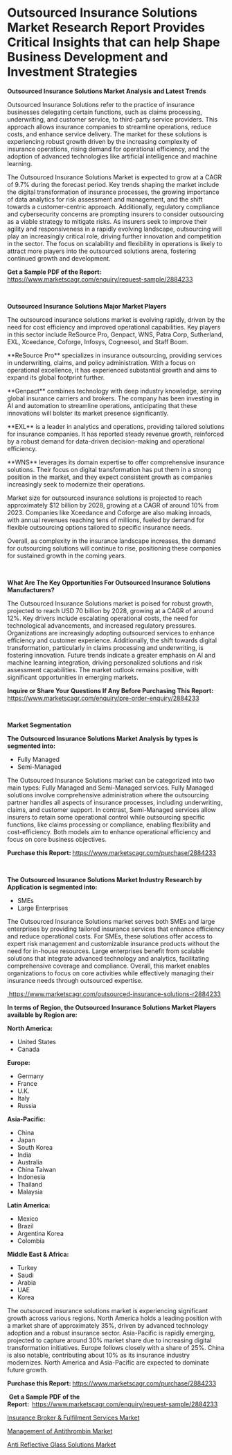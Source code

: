 <p><h1>Outsourced Insurance Solutions Market Research Report Provides Critical Insights that can help Shape Business Development and Investment Strategies</h1></p><p><strong>Outsourced Insurance Solutions Market Analysis and Latest Trends</strong></p>
<p><p>Outsourced Insurance Solutions refer to the practice of insurance businesses delegating certain functions, such as claims processing, underwriting, and customer service, to third-party service providers. This approach allows insurance companies to streamline operations, reduce costs, and enhance service delivery. The market for these solutions is experiencing robust growth driven by the increasing complexity of insurance operations, rising demand for operational efficiency, and the adoption of advanced technologies like artificial intelligence and machine learning.</p><p>The Outsourced Insurance Solutions Market is expected to grow at a CAGR of 9.7% during the forecast period. Key trends shaping the market include the digital transformation of insurance processes, the growing importance of data analytics for risk assessment and management, and the shift towards a customer-centric approach. Additionally, regulatory compliance and cybersecurity concerns are prompting insurers to consider outsourcing as a viable strategy to mitigate risks. As insurers seek to improve their agility and responsiveness in a rapidly evolving landscape, outsourcing will play an increasingly critical role, driving further innovation and competition in the sector. The focus on scalability and flexibility in operations is likely to attract more players into the outsourced solutions arena, fostering continued growth and development.</p></p>
<p><strong>Get a Sample PDF of the Report:&nbsp;</strong> <a href="https://www.marketscagr.com/enquiry/request-sample/2884233?utm_campaign=1848&utm_medium=2&utm_source=Github&utm_content=ia&utm_term=13032025&utm_id=outsourced-insurance-solutions">https://www.marketscagr.com/enquiry/request-sample/2884233</a></p>
<p>&nbsp;</p>
<p><strong>Outsourced Insurance Solutions Major Market Players</strong></p>
<p><p>The outsourced insurance solutions market is evolving rapidly, driven by the need for cost efficiency and improved operational capabilities. Key players in this sector include ReSource Pro, Genpact, WNS, Patra Corp, Sutherland, EXL, Xceedance, Coforge, Infosys, Cogneesol, and Staff Boom.</p><p>**ReSource Pro** specializes in insurance outsourcing, providing services in underwriting, claims, and policy administration. With a focus on operational excellence, it has experienced substantial growth and aims to expand its global footprint further. </p><p>**Genpact** combines technology with deep industry knowledge, serving global insurance carriers and brokers. The company has been investing in AI and automation to streamline operations, anticipating that these innovations will bolster its market presence significantly. </p><p>**EXL** is a leader in analytics and operations, providing tailored solutions for insurance companies. It has reported steady revenue growth, reinforced by a robust demand for data-driven decision-making and operational efficiency.</p><p>**WNS** leverages its domain expertise to offer comprehensive insurance solutions. Their focus on digital transformation has put them in a strong position in the market, and they expect consistent growth as companies increasingly seek to modernize their operations.</p><p>Market size for outsourced insurance solutions is projected to reach approximately $12 billion by 2028, growing at a CAGR of around 10% from 2023. Companies like Xceedance and Coforge are also making inroads, with annual revenues reaching tens of millions, fueled by demand for flexible outsourcing options tailored to specific insurance needs. </p><p>Overall, as complexity in the insurance landscape increases, the demand for outsourcing solutions will continue to rise, positioning these companies for sustained growth in the coming years.</p></p>
<p>&nbsp;</p>
<p><strong>What Are The Key Opportunities For Outsourced Insurance Solutions Manufacturers?</strong></p>
<p><p>The Outsourced Insurance Solutions market is poised for robust growth, projected to reach USD 70 billion by 2028, growing at a CAGR of around 12%. Key drivers include escalating operational costs, the need for technological advancements, and increased regulatory pressures. Organizations are increasingly adopting outsourced services to enhance efficiency and customer experience. Additionally, the shift towards digital transformation, particularly in claims processing and underwriting, is fostering innovation. Future trends indicate a greater emphasis on AI and machine learning integration, driving personalized solutions and risk assessment capabilities. The market outlook remains positive, with significant opportunities in emerging markets.</p></p>
<p><strong>Inquire or Share Your Questions If Any Before Purchasing This Report:</strong> <a href="https://www.marketscagr.com/enquiry/pre-order-enquiry/2884233?utm_campaign=1848&utm_medium=2&utm_source=Github&utm_content=ia&utm_term=13032025&utm_id=outsourced-insurance-solutions">https://www.marketscagr.com/enquiry/pre-order-enquiry/2884233</a></p>
<p>&nbsp;</p>
<p><strong>Market Segmentation</strong></p>
<p><strong>The Outsourced Insurance Solutions Market Analysis by types is segmented into:</strong></p>
<p><ul><li>Fully Managed</li><li>Semi-Managed</li></ul></p>
<p><p>The Outsourced Insurance Solutions market can be categorized into two main types: Fully Managed and Semi-Managed services. Fully Managed solutions involve comprehensive administration where the outsourcing partner handles all aspects of insurance processes, including underwriting, claims, and customer support. In contrast, Semi-Managed services allow insurers to retain some operational control while outsourcing specific functions, like claims processing or compliance, enabling flexibility and cost-efficiency. Both models aim to enhance operational efficiency and focus on core business objectives.</p></p>
<p><strong>Purchase this Report:&nbsp;</strong><a href="https://www.marketscagr.com/purchase/2884233?utm_campaign=1848&utm_medium=2&utm_source=Github&utm_content=ia&utm_term=13032025&utm_id=outsourced-insurance-solutions">https://www.marketscagr.com/purchase/2884233</a></p>
<p>&nbsp;</p>
<p><strong>The Outsourced Insurance Solutions Market Industry Research by Application is segmented into:</strong></p>
<p><ul><li>SMEs</li><li>Large Enterprises</li></ul></p>
<p><p>The Outsourced Insurance Solutions market serves both SMEs and large enterprises by providing tailored insurance services that enhance efficiency and reduce operational costs. For SMEs, these solutions offer access to expert risk management and customizable insurance products without the need for in-house resources. Large enterprises benefit from scalable solutions that integrate advanced technology and analytics, facilitating comprehensive coverage and compliance. Overall, this market enables organizations to focus on core activities while effectively managing their insurance needs through outsourced expertise.</p></p>
<p><a href="https://www.marketscagr.com/outsourced-insurance-solutions-r2884233?utm_campaign=1848&utm_medium=2&utm_source=Github&utm_content=ia&utm_term=13032025&utm_id=outsourced-insurance-solutions">&nbsp;https://www.marketscagr.com/outsourced-insurance-solutions-r2884233</a></p>
<p><strong>In terms of Region, the Outsourced Insurance Solutions Market Players available by Region are:</strong></p>
<p>
    <p> <strong> North America: </strong>
        <ul>
            <li>United States</li>
            <li>Canada</li>
        </ul>
        </p> 
    <p> <strong> Europe: </strong>
        <ul>
            <li>Germany</li>
            <li>France</li>
            <li>U.K.</li>
            <li>Italy</li>
            <li>Russia</li>
        </ul>
        </p> 
    <p> <strong> Asia-Pacific: </strong>
        <ul>
            <li>China</li>
            <li>Japan</li>
            <li>South Korea</li>
            <li>India</li>
            <li>Australia</li>
            <li>China Taiwan</li>
            <li>Indonesia</li>
            <li>Thailand</li>
            <li>Malaysia</li>
        </ul>
        </p> 
    <p> <strong> Latin America: </strong>
        <ul>
            <li>Mexico</li>
            <li>Brazil</li>
            <li>Argentina Korea</li>
            <li>Colombia</li>
        </ul>
        </p> 
    <p> <strong> Middle East & Africa: </strong>
        <ul>
            <li>Turkey</li>
            <li>Saudi</li>
            <li>Arabia</li>
            <li>UAE</li>
            <li>Korea</li>
        </ul>
    </p>
    </p>
<p><p>The outsourced insurance solutions market is experiencing significant growth across various regions. North America holds a leading position with a market share of approximately 35%, driven by advanced technology adoption and a robust insurance sector. Asia-Pacific is rapidly emerging, projected to capture around 30% market share due to increasing digital transformation initiatives. Europe follows closely with a share of 25%. China is also notable, contributing about 10% as its insurance industry modernizes. North America and Asia-Pacific are expected to dominate future growth.</p></p>
<p><strong>Purchase this Report: </strong><a href="https://www.marketscagr.com/purchase/2884233?utm_campaign=1848&utm_medium=2&utm_source=Github&utm_content=ia&utm_term=13032025&utm_id=outsourced-insurance-solutions">https://www.marketscagr.com/purchase/2884233</a></p>
<p>&nbsp;<strong>Get a Sample PDF of the Report:&nbsp;&nbsp;</strong><a href="https://www.marketscagr.com/enquiry/request-sample/2884233?utm_campaign=1848&utm_medium=2&utm_source=Github&utm_content=ia&utm_term=13032025&utm_id=outsourced-insurance-solutions">https://www.marketscagr.com/enquiry/request-sample/2884233</a></p>
<p><strong></strong></p>
<p><p><a href="https://github.com/siriyagayo/Market-Research-Report-List-1/blob/main/insurance-broker-fulfilment-services-market.md?utm_campaign=1848&utm_medium=2&utm_source=Github&utm_content=ia&utm_term=13032025&utm_id=outsourced-insurance-solutions">Insurance Broker & Fulfilment Services Market</a></p><p><a href="https://github.com/WillieWoodard/Market-Research-Report-List-7/blob/main/management-of-antithrombin-market.md?utm_campaign=1848&utm_medium=2&utm_source=Github&utm_content=ia&utm_term=13032025&utm_id=outsourced-insurance-solutions">Management of Antithrombin Market</a></p><p><a href="https://github.com/shapurforouz/Market-Research-Report-List-1/blob/main/anti-reflective-glass-solutions-market.md?utm_campaign=1848&utm_medium=2&utm_source=Github&utm_content=ia&utm_term=13032025&utm_id=outsourced-insurance-solutions">Anti Reflective Glass Solutions Market</a></p></p>